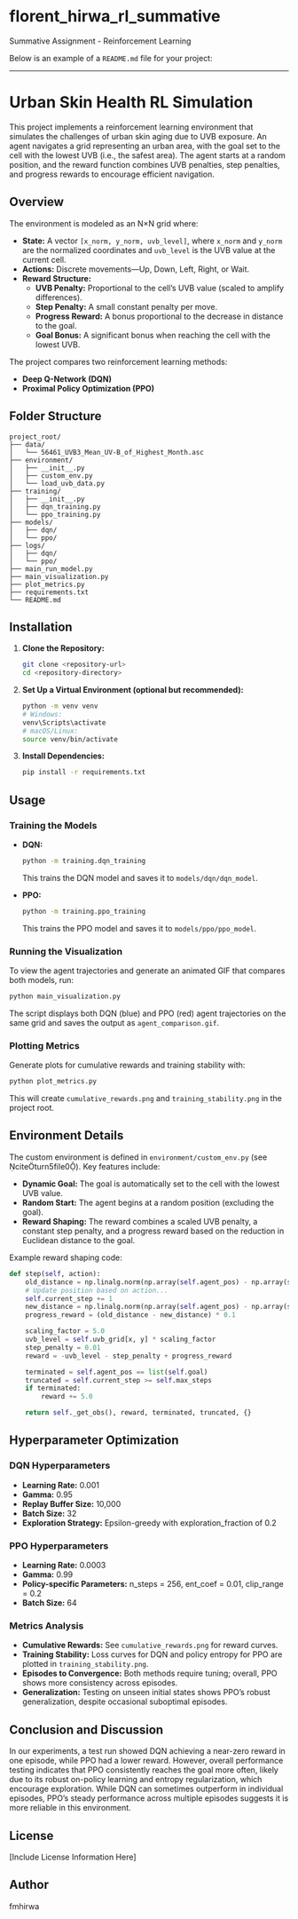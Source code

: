 # florent_hirwa_rl_summative
Summative Assignment - Reinforcement Learning

Below is an example of a `README.md` file for your project:

---

# Urban Skin Health RL Simulation

This project implements a reinforcement learning environment that simulates the challenges of urban skin aging due to UVB exposure. An agent navigates a grid representing an urban area, with the goal set to the cell with the lowest UVB (i.e., the safest area). The agent starts at a random position, and the reward function combines UVB penalties, step penalties, and progress rewards to encourage efficient navigation.

## Overview

The environment is modeled as an N×N grid where:
- **State:** A vector `[x_norm, y_norm, uvb_level]`, where `x_norm` and `y_norm` are the normalized coordinates and `uvb_level` is the UVB value at the current cell.
- **Actions:** Discrete movements—Up, Down, Left, Right, or Wait.
- **Reward Structure:** 
  - **UVB Penalty:** Proportional to the cell’s UVB value (scaled to amplify differences).
  - **Step Penalty:** A small constant penalty per move.
  - **Progress Reward:** A bonus proportional to the decrease in distance to the goal.
  - **Goal Bonus:** A significant bonus when reaching the cell with the lowest UVB.

The project compares two reinforcement learning methods:
- **Deep Q-Network (DQN)**
- **Proximal Policy Optimization (PPO)**

## Folder Structure

```
project_root/
├── data/
│   └── 56461_UVB3_Mean_UV-B_of_Highest_Month.asc
├── environment/
│   ├── __init__.py
│   ├── custom_env.py
│   └── load_uvb_data.py
├── training/
│   ├── __init__.py
│   ├── dqn_training.py
│   └── ppo_training.py
├── models/
│   ├── dqn/
│   └── ppo/
├── logs/
│   ├── dqn/
│   └── ppo/
├── main_run_model.py
├── main_visualization.py
├── plot_metrics.py
├── requirements.txt
└── README.md
```

## Installation

1. **Clone the Repository:**

   ```bash
   git clone <repository-url>
   cd <repository-directory>
   ```

2. **Set Up a Virtual Environment (optional but recommended):**

   ```bash
   python -m venv venv
   # Windows:
   venv\Scripts\activate
   # macOS/Linux:
   source venv/bin/activate
   ```

3. **Install Dependencies:**

   ```bash
   pip install -r requirements.txt
   ```

## Usage

### Training the Models

- **DQN:**

  ```bash
  python -m training.dqn_training
  ```
  
  This trains the DQN model and saves it to `models/dqn/dqn_model`.

- **PPO:**

  ```bash
  python -m training.ppo_training
  ```
  
  This trains the PPO model and saves it to `models/ppo/ppo_model`.

### Running the Visualization

To view the agent trajectories and generate an animated GIF that compares both models, run:

```bash
python main_visualization.py
```

The script displays both DQN (blue) and PPO (red) agent trajectories on the same grid and saves the output as `agent_comparison.gif`.

### Plotting Metrics

Generate plots for cumulative rewards and training stability with:

```bash
python plot_metrics.py
```

This will create `cumulative_rewards.png` and `training_stability.png` in the project root.

## Environment Details

The custom environment is defined in `environment/custom_env.py` (see citeturn5file0). Key features include:

- **Dynamic Goal:** The goal is automatically set to the cell with the lowest UVB value.
- **Random Start:** The agent begins at a random position (excluding the goal).
- **Reward Shaping:** The reward combines a scaled UVB penalty, a constant step penalty, and a progress reward based on the reduction in Euclidean distance to the goal.

Example reward shaping code:

```python
def step(self, action):
    old_distance = np.linalg.norm(np.array(self.agent_pos) - np.array(self.goal))
    # Update position based on action...
    self.current_step += 1
    new_distance = np.linalg.norm(np.array(self.agent_pos) - np.array(self.goal))
    progress_reward = (old_distance - new_distance) * 0.1

    scaling_factor = 5.0
    uvb_level = self.uvb_grid[x, y] * scaling_factor
    step_penalty = 0.01
    reward = -uvb_level - step_penalty + progress_reward

    terminated = self.agent_pos == list(self.goal)
    truncated = self.current_step >= self.max_steps
    if terminated:
        reward += 5.0

    return self._get_obs(), reward, terminated, truncated, {}
```

## Hyperparameter Optimization

### DQN Hyperparameters
- **Learning Rate:** 0.001  
- **Gamma:** 0.95  
- **Replay Buffer Size:** 10,000  
- **Batch Size:** 32  
- **Exploration Strategy:** Epsilon-greedy with exploration_fraction of 0.2

### PPO Hyperparameters
- **Learning Rate:** 0.0003  
- **Gamma:** 0.99  
- **Policy-specific Parameters:** n_steps = 256, ent_coef = 0.01, clip_range = 0.2  
- **Batch Size:** 64

### Metrics Analysis
- **Cumulative Rewards:** See `cumulative_rewards.png` for reward curves.
- **Training Stability:** Loss curves for DQN and policy entropy for PPO are plotted in `training_stability.png`.
- **Episodes to Convergence:** Both methods require tuning; overall, PPO shows more consistency across episodes.
- **Generalization:** Testing on unseen initial states shows PPO’s robust generalization, despite occasional suboptimal episodes.

## Conclusion and Discussion

In our experiments, a test run showed DQN achieving a near-zero reward in one episode, while PPO had a lower reward. However, overall performance testing indicates that PPO consistently reaches the goal more often, likely due to its robust on-policy learning and entropy regularization, which encourage exploration. While DQN can sometimes outperform in individual episodes, PPO’s steady performance across multiple episodes suggests it is more reliable in this environment.

## License

[Include License Information Here]

## Author

fmhirwa